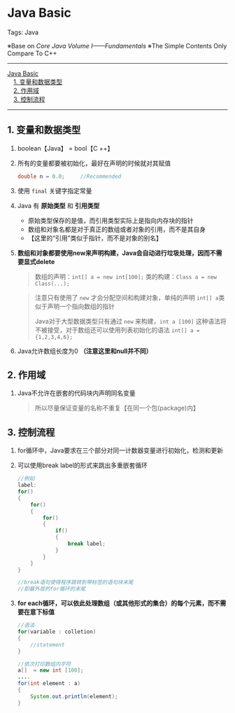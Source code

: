 # Java Basic

Tags: Java

※Base on *Core Java Volume Ⅰ——Fundamentals*
※The Simple Contents Only Compare To C++

---

<!-- MDTOC maxdepth:6 firsth1:1 numbering:0 flatten:0 bullets:0 updateOnSave:1 -->

[Java Basic](#java-basic)   
&emsp;[1. 变量和数据类型](#1-变量和数据类型)   
&emsp;[2. 作用域](#2-作用域)   
&emsp;[3. 控制流程](#3-控制流程)   

<!-- /MDTOC -->

---

## 1. 变量和数据类型

1. boolean【Java】 = bool【C ++】

2. 所有的变量都要被初始化，最好在声明的时候就对其赋值

    ```java
    double n = 0.0;		//Recommended
    ```

3. 使用 `final` 关键字指定常量

4. Java 有 **原始类型** 和 **引用类型**

    - 原始类型保存的是值，而引用类型实际上是指向内存块的指针
    - 数组和对象名都是对于真正的数组或者对象的引用，而不是其自身
    - 【这里的“引用”类似于指针，而不是对象的别名】

5. **数组和对象都要使用new来声明构建，Java会自动进行垃圾处理，因而不需要显式delete**

    > 数组的声明：`int[] a = new int[100];`
    > 类的构建：`Class a = new Class(...);`

    > 注意只有使用了 `new` 才会分配空间和构建对象，单纯的声明 `int[] a`类似于声明一个指向数组的指针
    >
    > Java对于大型数据类型只有通过 `new` 来构建，`int a [100]` 这种语法将不被接受，对于数组还可以使用列表初始化的语法
    > `int[] a = {1,2,3,4,6};`

6. Java允许数组长度为0 **（注意这里和null并不同）**

## 2. 作用域

1. Java不允许在嵌套的代码块内声明同名变量

    > 所以尽量保证变量的名称不重复【在同一个包(package)内】

## 3. 控制流程

1. for循环中，Java要求在三个部分对同一计数器变量进行初始化，检测和更新

2. 可以使用break label的形式来跳出多重嵌套循环

    ```java
    //例如
    label:
    for()
    {
	    for()
	    {
		    for()
		    {
			    if()
		    	{
				    break label;
			    }
		    }
	    }
    }

    //break语句使得程序跳转到带标签的语句块末尾
    //即最外层的for循环的末尾
    ```

3. **for each循环，可以依此处理数组（或其他形式的集合）的每个元素，而不需要在意下标值**

    ```java
    //语法
    for(variable : colletion)
    {
	    //statement
    }

    //依次打印数组内字符
    a[]  = new int [100];
    ....
    for(int element : a)
    {
	    System.out.println(element);
	}
    ```
